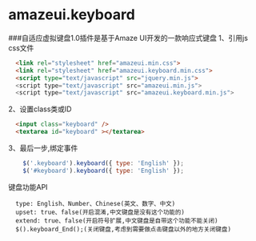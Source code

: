 # amazeui.keyboard
###自适应虚拟键盘1.0插件是基于Amaze UI开发的一款响应式键盘
1、引用js css文件
```HTML
  <link rel="stylesheet" href="amazeui.min.css">
  <link rel="stylesheet" href="amazeui.keyboard.min.css">
  <script type="text/javascript" src="jquery.min.js">
  <script type="text/javascript" src="amazeui.min.js">
  <script type="text/javascript" src="amazeui.keyboard.min.js">
```
2、设置class类或ID
```HTML
  <input class="keyboard" /> 
  <textarea id="keyboard" ></textarea>
```
3、最后一步,绑定事件
```javascript
    $('.keyboard').keyboard({ type: 'English' });
    $('#keyboard').keyboard({ type: 'English' });
```
键盘功能API
```
  type: English、Number、Chinese(英文、数字、中文)
  upset: true、false(开启混淆,中文键盘是没有这个功能的)
  extend: true、false(开启符号扩展,中文键盘是自带这个功能不能关闭)
  $().keyboard_End();(关闭键盘,考虑到需要做点击键盘以外的地方关闭键盘)
```
